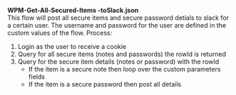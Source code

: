 **WPM-Get-All-Secured-Items -toSlack.json**<br>
This flow will post all secure items and secure password detials to slack for a certain user. The username and password for the user are defined in the custom values of the flow.
Process:
1. Login as the user to receive a cookie
2. Query for all secure items (notes and passwords) the rowId is returned
3. Query for the secure item details (notes or password) with the rowId
     - If the item is a secure note then loop over the custom parameters fields
     - If the item is a secure password then post all details
